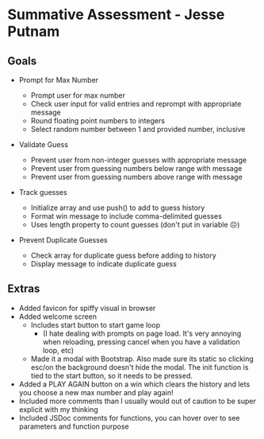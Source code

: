 # Summative Assessment - Jesse Putnam

## Goals

- Prompt for Max Number

  - Prompt user for max number
  - Check user input for valid entries and reprompt with appropriate message
  - Round floating point numbers to integers
  - Select random number between 1 and provided number, inclusive

- Validate Guess

  - Prevent user from non-integer guesses with appropriate message
  - Prevent user from guessing numbers below range with message
  - Prevent user from guessing numbers above range with message

- Track guesses

  - Initialize array and use push() to add to guess history
  - Format win message to include comma-delimited guesses
  - Uses length property to count guesses (don't put in variable :frowning_face:)

- Prevent Duplicate Guesses
  - Check array for duplicate guess before adding to history
  - Display message to indicate duplicate guess

## Extras

- Added favicon for spiffy visual in browser
- Added welcome screen
  - Includes start button to start game loop
    - (I hate dealing with prompts on page load. It's very annoying when reloading, pressing cancel when you have a validation loop, etc)
  - Made it a modal with Bootstrap. Also made sure its static so clicking esc/on the background doesn't hide the modal. The init function is tied to the start button, so it needs to be pressed.
- Added a PLAY AGAIN button on a win which clears the history and lets you choose a new max number and play again!
- Included more comments than I usually would out of caution to be super explicit with my thinking
- Included JSDoc comments for functions, you can hover over to see parameters and function purpose
